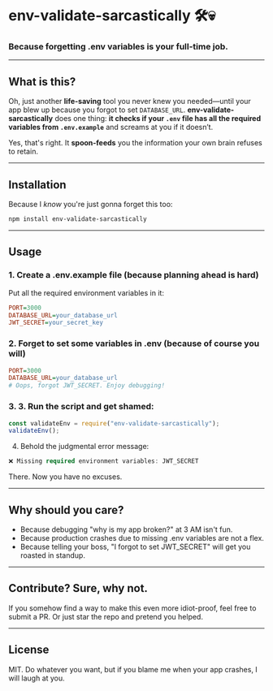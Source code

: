 # env-validate-sarcastically 🛠️💀  
### Because forgetting .env variables is your full-time job.  

---

## **What is this?**  
Oh, just another **life-saving** tool you never knew you needed—until your app blew up because you forgot to set `DATABASE_URL`. **env-validate-sarcastically** does one thing: **it checks if your `.env` file has all the required variables from `.env.example`** and screams at you if it doesn’t.  

Yes, that's right. It **spoon-feeds** you the information your own brain refuses to retain.  

---

## **Installation**  
Because I *know* you're just gonna forget this too:  

```sh
npm install env-validate-sarcastically
```
---
## Usage
### 1. Create a .env.example file (because planning ahead is hard)
Put all the required environment variables in it:
```ini
PORT=3000
DATABASE_URL=your_database_url
JWT_SECRET=your_secret_key
```

### 2. Forget to set some variables in .env (because of course you will)
```ini
PORT=3000
DATABASE_URL=your_database_url
# Oops, forgot JWT_SECRET. Enjoy debugging!
```

### 3. 3. Run the script and get shamed:
```js
const validateEnv = require("env-validate-sarcastically");
validateEnv();
```

4. Behold the judgmental error message:
```swift
❌ Missing required environment variables: JWT_SECRET  
```
There. Now you have no excuses.

---

## Why should you care?
- Because debugging "why is my app broken?" at 3 AM isn't fun.
- Because production crashes due to missing .env variables are not a flex.
- Because telling your boss, "I forgot to set JWT_SECRET" will get you roasted in standup.

---

## Contribute? Sure, why not.
If you somehow find a way to make this even more idiot-proof, feel free to submit a PR. Or just star the repo and pretend you helped.

---

## License
MIT. Do whatever you want, but if you blame me when your app crashes, I will laugh at you.
